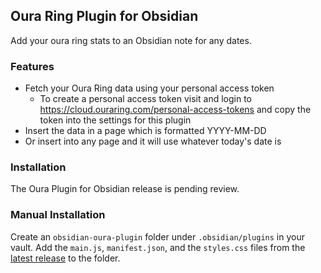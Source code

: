 ## Oura Ring Plugin for Obsidian
Add your oura ring stats to an Obsidian note for any dates.

### Features
- Fetch your Oura Ring data using your personal access token
  - To create a personal access token visit and login to https://cloud.ouraring.com/personal-access-tokens 
and copy the token into the settings for this plugin 
- Insert the data in a page which is formatted YYYY-MM-DD
- Or insert into any page and it will use whatever today's date is

### Installation
The Oura Plugin for Obsidian release is pending review.

### Manual Installation
Create an `obsidian-oura-plugin` folder under `.obsidian/plugins` in your vault. Add the 
`main.js`, `manifest.json`, and the `styles.css` files from the 
[latest release](https://github.com/kinabalu/obsidian-oura-plugin/releases) to the folder.